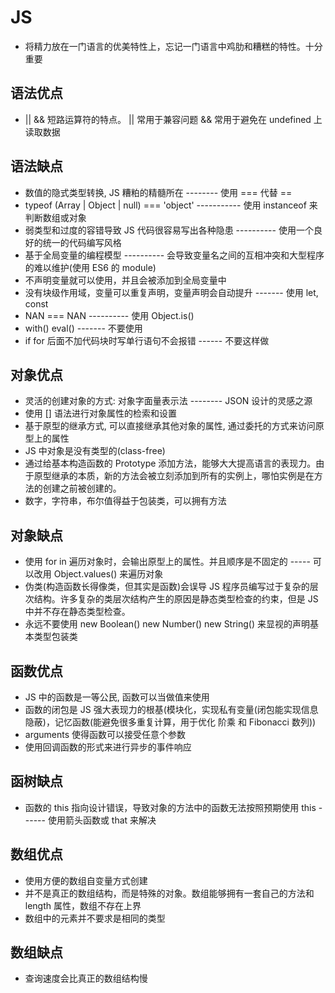 # JS

- 将精力放在一门语言的优美特性上，忘记一门语言中鸡肋和糟糕的特性。十分重要

## 语法优点

- || && 短路运算符的特点。 || 常用于兼容问题 && 常用于避免在 undefined 上读取数据

## 语法缺点

- 数值的隐式类型转换, JS 糟粕的精髓所在 -------- 使用 === 代替 ==
- typeof (Array | Object | null) === 'object' ----------- 使用 instanceof 来判断数组或对象
- 弱类型和过度的容错导致 JS 代码很容易写出各种隐患 ---------- 使用一个良好的统一的代码编写风格
- 基于全局变量的编程模型 ---------- 会导致变量名之间的互相冲突和大型程序的难以维护(使用 ES6 的 module)
- 不声明变量就可以使用，并且会被添加到全局变量中
- 没有块级作用域，变量可以重复声明，变量声明会自动提升 ------- 使用 let, const
- NAN === NAN ---------- 使用 Object.is()
- with() eval() ------- 不要使用
- if for 后面不加代码块时写单行语句不会报错 ------ 不要这样做

## 对象优点

- 灵活的创建对象的方式: 对象字面量表示法 -------- JSON 设计的灵感之源
- 使用 [] 语法进行对象属性的检索和设置
- 基于原型的继承方式, 可以直接继承其他对象的属性, 通过委托的方式来访问原型上的属性
- JS 中对象是没有类型的(class-free)
- 通过给基本构造函数的 Prototype 添加方法，能够大大提高语言的表现力。由于原型继承的本质，新的方法会被立刻添加到所有的实例上，哪怕实例是在方法的创建之前被创建的。
- 数字，字符串，布尔值得益于包装类，可以拥有方法

## 对象缺点

- 使用 for in 遍历对象时，会输出原型上的属性。并且顺序是不固定的 ----- 可以改用 Object.values() 来遍历对象
- 伪类(构造函数长得像类，但其实是函数)会误导 JS 程序员编写过于复杂的层次结构。许多复杂的类层次结构产生的原因是静态类型检查的约束，但是 JS 中并不存在静态类型检查。
- 永远不要使用 new Boolean() new Number() new String() 来显视的声明基本类型包装类

## 函数优点

- JS 中的函数是一等公民, 函数可以当做值来使用
- 函数的闭包是 JS 强大表现力的根基(模块化，实现私有变量(闭包能实现信息隐蔽)，记忆函数(能避免很多重复计算，用于优化 阶乘 和 Fibonacci 数列))
- arguments 使得函数可以接受任意个参数
- 使用回调函数的形式来进行异步的事件响应

## 函树缺点

- 函数的 this 指向设计错误，导致对象的方法中的函数无法按照预期使用 this ------ 使用箭头函数或 that 来解决

## 数组优点

- 使用方便的数组自变量方式创建
- 并不是真正的数组结构，而是特殊的对象。数组能够拥有一套自己的方法和 length 属性，数组不存在上界
- 数组中的元素并不要求是相同的类型

## 数组缺点

- 查询速度会比真正的数组结构慢
